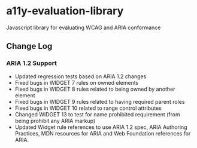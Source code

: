# a11y-evaluation-library
Javascript library for evaluating WCAG and ARIA conformance

## Change Log

### ARIA 1.2 Support

* Updated regression tests based on ARIA 1.2 changes
* Fixed bugs in WIDGET 7 rules on owned elements
* Fixed bugs in WIDGET 8 rules related to being owned by another element
* Fixed bugs in WIDGET 9 rules related to having required parent roles
* Fixed bugs in WIDGET 10 related to range control attributes
* Changed WIDGET 13 to test for name prohibited requirement (from being prohibit any ARIA markup)
* Updated Widget rule references to use ARIA 1.2 spec, ARIA Authoring Practices, MDN resources for ARIA and Web Foundation references for ARIA.

